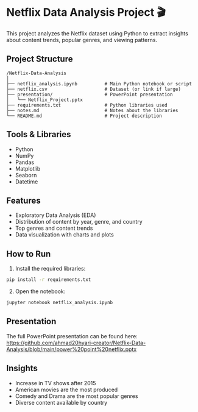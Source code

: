 # Netflix Data Analysis Project 🎬

This project analyzes the Netflix dataset using Python to extract insights about content trends, popular genres, and viewing patterns.

## Project Structure
```
/Netflix-Data-Analysis
│
├── netflix_analysis.ipynb          # Main Python notebook or script
├── netflix.csv                     # Dataset (or link if large)
├── presentation/                   # PowerPoint presentation
│   └── Netflix_Project.pptx
├── requirements.txt                # Python libraries used
├── notes.md                        # Notes about the libraries
└── README.md                       # Project description
```

## Tools & Libraries
- Python
- NumPy
- Pandas
- Matplotlib
- Seaborn
- Datetime

## Features
- Exploratory Data Analysis (EDA)
- Distribution of content by year, genre, and country
- Top genres and content trends
- Data visualization with charts and plots

## How to Run
1. Install the required libraries:
```bash
pip install -r requirements.txt
```
2. Open the notebook:
```bash
jupyter notebook netflix_analysis.ipynb
```

## Presentation
The full PowerPoint presentation can be found here:
https://github.com/ahmad20hyari-creator/Netflix-Data-Analysis/blob/main/power%20point%20netflix.pptx


## Insights
- Increase in TV shows after 2015
- American movies are the most produced
- Comedy and Drama are the most popular genres
- Diverse content available by country
